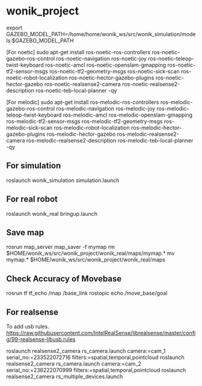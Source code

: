 # wonik_project

export GAZEBO_MODEL_PATH=/home/home/wonik_ws/src/wonik_simulation/models:$GAZEBO_MODEL_PATH

[For noetic]
sudo apt-get install ros-noetic-ros-controllers ros-noetic-gazebo-ros-control ros-noetic-navigation ros-noetic-joy ros-noetic-teleop-twist-keyboard  ros-noetic-amcl ros-noetic-openslam-gmapping  ros-noetic-tf2-sensor-msgs ros-noetic-tf2-geometry-msgs ros-noetic-sick-scan ros-noetic-robot-localization ros-noetic-hector-gazebo-plugins ros-noetic-hector-gazebo ros-noetic-realsense2-camera ros-noetic-realsense2-description ros-noetic-teb-local-planner -qy 

[For melodic]
sudo apt-get install ros-melodic-ros-controllers ros-melodic-gazebo-ros-control ros-melodic-navigation ros-melodic-joy ros-melodic-teleop-twist-keyboard  ros-melodic-amcl ros-melodic-openslam-gmapping  ros-melodic-tf2-sensor-msgs ros-melodic-tf2-geometry-msgs ros-melodic-sick-scan ros-melodic-robot-localization ros-melodic-hector-gazebo-plugins ros-melodic-hector-gazebo ros-melodic-realsense2-camera ros-melodic-realsense2-description ros-melodic-teb-local-planner -qy


## For simulation
roslaunch wonik_simulation simulation.launch

## For real robot
roslaunch wonik_real bringup.launch

## Save map
rosrun map_server map_saver -f mymap
rm $HOME/wonik_ws/src/wonik_project/wonik_real/maps/mymap.*
mv mymap.* $HOME/wonik_ws/src/wonik_project/wonik_real/maps

## Check Accuracy of Movebase
rosrun tf tf_echo /map /base_link
rostopic echo /move_base/goal

## For realsense
To add usb rules.
https://raw.githubusercontent.com/IntelRealSense/librealsense/master/config/99-realsense-libusb.rules

roslaunch realsense2_camera rs_camera.launch camera:=cam_1 serial_no:=233522072716 filters:=spatial,temporal,pointcloud
roslaunch realsense2_camera rs_camera.launch camera:=cam_2 serial_no:=238222070999 filters:=spatial,temporal,pointcloud
roslaunch realsense2_camera rs_multiple_devices.launch

